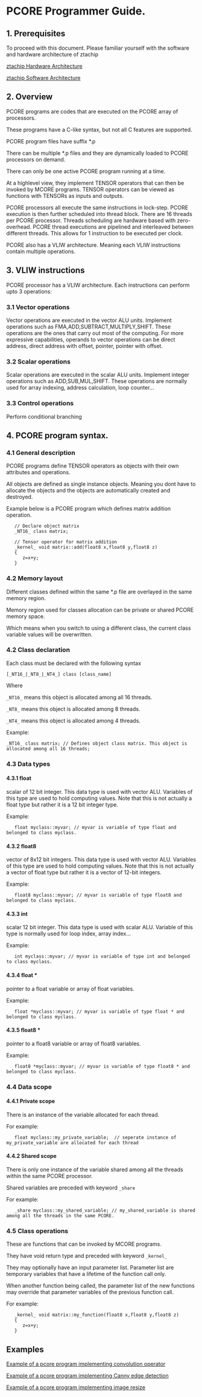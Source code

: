 # PCORE Programmer Guide.

## 1. Prerequisites
To proceed with this document. Please familiar yourself with the software and hardware architecture of ztachip

[ztachip Hardware Architecture](https://github.com/ztachip/ztachip/blob/master/Documentation/HardwareArchitecture.md)

[ztachip Software Architecture](https://github.com/ztachip/ztachip/blob/master/Documentation/SoftwareArchitecture.md)

## 2. Overview

PCORE programs are codes that are executed on the PCORE array of processors.

These programs have a C-like syntax, but not all C features are supported.

PCORE program files have suffix *.p

There can be multiple *.p files and they are dynamically loaded to PCORE processors on demand.

There can only be one active PCORE program running at a time. 

At a highlevel view, they implement TENSOR operators that can then be invoked by MCORE programs. TENSOR operators can be viewed as functions with TENSORs as inputs and outputs.

PCORE processors all execute the same instructions in lock-step.
PCORE execution is then further scheduled into thread block. There are 16 threads per PCORE processor. Threads scheduling are hardware based with zero-overhead.
PCORE thread executions are pipelined and interleaved between different threads. This allows for 1 instruction to be executed per clock. 

PCORE also has a VLIW architecture. Meaning each VLIW instructions contain multiple operations. 

## 3. VLIW instructions

PCORE processor has a VLIW architecture. Each instructions can perform upto 3 operations:

### 3.1 Vector operations
Vector operations are executed in the vector ALU units.
Implement operations such as FMA,ADD,SUBTRACT,MULTIPLY,SHIFT. These operations are the ones that carry out most of the computing.
For more expressive capabilities, operands to vector operations can be direct address, direct address with offset, pointer, pointer with offset.

### 3.2 Scalar operations
Scalar operations are executed in the scalar ALU units.
Implement integer operations such as ADD,SUB,MUL,SHIFT. These operations are normally used for array indexing, address calculation, loop counter...

### 3.3 Control operations
Perform conditional branching 

## 4. PCORE program syntax.

### 4.1 General description

PCORE programs define TENSOR operators as objects with their own attributes and operations.

All objects are defined as single instance objects. Meaning you dont have to allocate the objects and the objects are automatically created and destroyed.

Example below is a PCORE program which defines matrix addition operation.

```
   // Declare object matrix
   _NT16_ class matrix;

   // Tensor operator for matrix addition
   _kernel_ void matrix::add(float8 x,float8 y,float8 z) 
   {
      z=x+y;
   }

```

### 4.2 Memory layout

Different classes defined within the same *.p file are overlayed in the same memory region.

Memory region used for classes allocation can be private or shared PCORE memory space.

Which means when you switch to using a different class, the current class variable values will be overwritten. 

### 4.2 Class declaration

Each class must be declared with the following syntax
```
[_NT16_|_NT8_|_NT4_] class [class_name]
```
Where

`_NT16_` means this object is allocated among all 16 threads.

`_NT8_` means this object is allocated among 8 threads.

`_NT4_` means this object is allocated among 4 threads.

Example:
```
_NT16_ class matrix; // Defines object class matrix. This object is allocated among all 16 threads;

```

### 4.3 Data types 

#### 4.3.1 float
scalar of 12 bit integer. This data type is used with vector ALU. Variables of this type are used to hold computing values. Note that this is not actually a float type but rather it is a 12 bit integer type.

Example:
```
   float myclass::myvar; // myvar is variable of type float and belonged to class myclass.
```

#### 4.3.2 float8
vector of 8x12 bit integers. This data type is used with vector ALU. Variables of this type are used to hold computing values. Note that this is not actually a vector of float type but rather it is a vector of 12-bit integers.

Example:
```
   float8 myclass::myvar; // myvar is variable of type float8 and belonged to class myclass.
```

#### 4.3.3 int
scalar 12 bit integer. This data type is used with scalar ALU. Variable of this type is normally used for loop index, array index...

Example:
```
   int myclass::myvar; // myvar is variable of type int and belonged to class myclass.
```

#### 4.3.4 float *
pointer to a float variable or array of float variables.

Example:
```
   float *myclass::myvar; // myvar is variable of type float * and belonged to class myclass.
```


#### 4.3.5 float8 *
pointer to a float8 variable or array of float8 variables.

Example:
```
   float8 *myclass::myvar; // myvar is variable of type float8 * and belonged to class myclass.
```


### 4.4 Data scope

#### 4.4.1 Private scope

There is an instance of the variable allocated for each thread.

For example:

```
   float myclass::my_private_variable;  // seperate instance of my_private_variable are allocated for each thread
```

#### 4.4.2 Shared scope

There is only one instance of the variable shared among all the threads within the same PCORE processor.

Shared variables are preceded with keyword `_share`

For example:

```
   _share myclass::my_shared_variable; // my_shared_variable is shared among all the threads in the same PCORE.
```

### 4.5 Class operations

These are functions that can be invoked by MCORE programs.

They have void return type and preceded with keyword `_kernel_`

They may optionally have an input parameter list. Parameter list are temporary variables that have a lifetime of the function call only.

When another function being called, the parameter list of the new functions may override that parameter variables of the previous function call.

For example:

```
   _kernel_ void matrix::my_function(float8 x,float8 y,float8 z)
   {
      z=x+y;
   }
```

## Examples

[Example of a pcore program implementing convolution operator](https://github.com/ztachip/ztachip/blob/master/software/target/apps/nn/kernels/conv.p)

[Example of a pcore program implementing Canny edge detection](https://github.com/ztachip/ztachip/blob/master/software/target/apps/canny/kernels/canny.p)

[Example of a pcore program implementing image resize](https://github.com/ztachip/ztachip/blob/master/software/target/apps/resize/kernels/resize.p)



